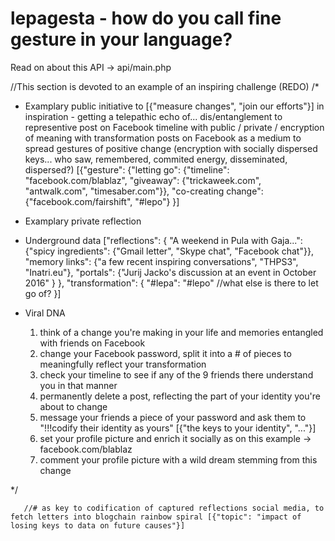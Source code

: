 # lepagesta - how do you call fine gesture in your language?

Read on about this API -> api/main.php

//This section is devoted to an example of an inspiring challenge (REDO)
  /* 
   * Examplary public initiative to [{"measure changes", "join our efforts"}] in inspiration - getting a telepathic echo of...
        dis/entanglement to representive post on Facebook timeline with public / private / encryption of meaning with transformation
        posts on Facebook as a medium to spread gestures of positive change (encryption with socially dispersed keys... who saw, remembered, commited energy, disseminated, dispersed?)
     [{"gesture": {"letting go": {"timeline": "facebook.com/blablaz",
                                               "giveaway": {"trickaweek.com", "antwalk.com", "timesaber.com"}},
                   "co-creating change": {"facebook.com/fairshift",
                                          "#lepo"}
     }]

   * Examplary private reflection 
   * Underground data  ["reflections":   {
                             "A weekend in Pula with Gaja...": {"spicy ingredients": {"Gmail letter", "Skype chat", "Facebook chat"}},
                                                                "memory links": {"a few recent inspiring conversations", "THPS3", "Inatri.eu"},
                                                                "portals": {"Jurij Jacko's discussion at an event in October 2016"
                                                                }
                                          },
                        "transformation": {
                             "#lepa": "#lepo" //what else is there to let go of?
                        }]
   
   * Viral DNA
      1. think of a change you're making in your life and memories entangled with friends on Facebook
      2. change your Facebook password, split it into a # of pieces to meaningfully reflect your transformation
      3. check your timeline to see if any of the 9 friends there understand you in that manner
      4. permanently delete a post, reflecting the part of your identity you're about to change
      5. message your friends a piece of your password and ask them to "!!!codify their identity as yours" [{"the keys to your identity", "..."}]
      4. set your profile picture and enrich it socially as on this example -> facebook.com/blablaz
      5. comment your profile picture with a wild dream stemming from this change
   
   */

       //# as key to codification of captured reflections social media, to fetch letters into blogchain rainbow spiral [{"topic": "impact of losing keys to data on future causes"}]
